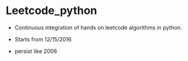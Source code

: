 # Leetcode_python
* Continuous integration of hands on leetcode algorithms in python.

* Starts from 12/15/2016

* persist like 2006 

